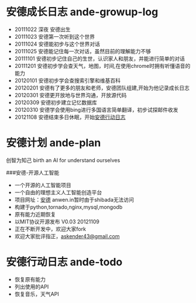 安德成长日志 ande-growup-log
========


* 20111022 深夜 安德出生
* 20111023 安德第一次听到这个世界
* 20111024 安德能初步与这个世界对话
* 20111025 安德能记住每一次对话，虽然目前的理解能力不够
* 20111101 安德初步记住自己的生世，认识家人和朋友，并能进行简单的对话
* 20111201 安德初步学会查天气，地图，时间,在使用chrome时拥有听懂语音的能力
* 20120101 安德初步学会查搜索引擎和维基百科
* 20120201 安德有了更多的朋友和老师，安德团队组建,开始为他记录成长日志
* 20120301 安德更开放地与世界沟通，开放源代码
* 20120309 安德初步建立记忆数据库
* 20120310 安德学会使用bing进行多国语言简单翻译，初步试探邮件收发
* 20121108 安德结束多日休眠，开始[安德行动日志](http://i.askender.com/ande-growup-log)


安德计划 ande-plan
========

创智为知己 birth an AI for understand ourselves


###安德-开源人工智能

* 一个开源的人工智能项目
* 一个自由的理想主义人工智能创造平台
* 项目网址：[安德](http://i.askender.com/ande) anwen.in暂时由于shibada无法访问
* 构建于python,tornado,nginx,mysql,mongodb
* 原有能力近期恢复
* 以MIT协议开源发布 V0.03  20121109
* 正在不断开发中，欢迎大家fork
* 欢迎大家批评指正，askender43@gmail.com


安德行动日志 ande-todo
========


* 恢复原有能力
* 列出使用的API
* 恢复音乐，天气API
